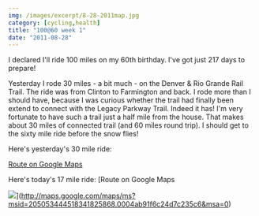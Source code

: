 ```yaml
---
img: /images/excerpt/8-28-2011map.jpg
category: [cycling,health]
title: "100@60 week 1"
date: "2011-08-28"
---
```


I declared I'll ride 100 miles on my 60th birthday. I've got just 217 days to prepare!

Yesterday I rode 30 miles - a bit much - on the Denver & Rio Grande Rail Trail. The ride was from Clinton to Farmington and back. I rode more than I should have, because I was curious whether the trail had finally been extend to connect with the Legacy Parkway Trail. Indeed it has! I'm very fortunate to have such a trail just a half mile from the house. That makes about 30 miles of connected trail (and 60 miles round trip). I should get to the sixty mile ride before the snow flies!

Here's yesterday's 30 mile ride:

[Route on Google Maps](http://maps.google.com/maps/ms?msid=205053444518341825868.0004ab7f150c4fa594799&msa=0)

Here's today's 17 mile ride: [Route on Google Maps

![](/images/8-28-2011map.jpg)](http://maps.google.com/maps/ms?msid=205053444518341825868.0004ab91f6c24d7c235c6&msa=0) 
